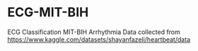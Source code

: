 # ECG-MIT-BIH
ECG Classification MIT-BIH Arrhythmia
Data collected from https://www.kaggle.com/datasets/shayanfazeli/heartbeat/data
